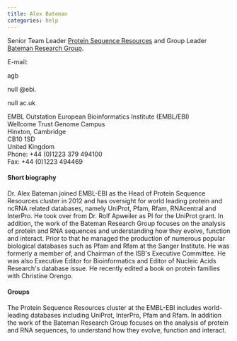 ```yaml
---
title: Alex Bateman
categories: help
---
```


Senior Team Leader [Protein Sequence Resources](http://www.ebi.ac.uk/about/people/alex-bateman) and Group Leader [Bateman Research Group](http://www.ebi.ac.uk/research/bateman).

E-mail:

agb

null @ebi.

null ac.uk

EMBL Outstation European Bioinformatics Institute (EMBL/EBI)  
Wellcome Trust Genome Campus  
Hinxton, Cambridge  
CB10 1SD  
United Kingdom  
Phone: +44 (0)1223 379 494100  
Fax: +44 (0)1223 494469

#### Short biography

Dr. Alex Bateman joined EMBL-EBI as the Head of Protein Sequence Resources cluster in 2012 and has oversight for world leading protein and ncRNA related databases, namely UniProt, Pfam, Rfam, RNAcentral and InterPro. He took over from Dr. Rolf Apweiler as PI for the UniProt grant. In addition, the work of the Bateman Research Group focuses on the analysis of protein and RNA sequences and understanding how they evolve, function and interact. Prior to that he managed the production of numerous popular biological databases such as Pfam and Rfam at the Sanger Institute. He was formerly a member of, and Chairman of the ISB's Executive Committee. He was also Executive Editor for Bioinformatics and Editor of Nucleic Acids Research's database issue. He recently edited a book on protein families with Christine Orengo.

#### Groups

The Protein Sequence Resources cluster at the EMBL-EBI includes world-leading databases including UniProt, InterPro, Pfam and Rfam. In addition the work of the Bateman Research Group focuses on the analysis of protein and RNA sequences, to understand how they evolve, function and interact.
